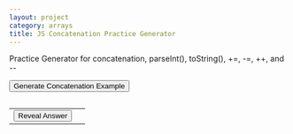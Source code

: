 ```yaml
---
layout: project
category: arrays
title: JS Concatenation Practice Generator
---
```


<p>Practice Generator for concatenation, parseInt(), toString(), +=, -=, ++, and --</p>

<button onclick="generateConcat()">Generate Concatenation Example</button>
<pre id="concatOutput"></pre>
<table>
  <tr>
    <td><button onclick="revealConcatAnswer()">Reveal Answer</button></td>
    <td><span id="concatAnswer" style="display:none;"></span></td>
  </tr>
</table>

<script>
let concatType = "";
let valA, valB, operator, extra;

function generateConcat() {
  let roll = Math.random() * 5;
  operator = pickRandomOperator();

  if (roll < 1) {
    // --- Two String variables, parseInt, added ---
    concatType = "parseInt";
    valA = (Math.floor(Math.random() * 90) + 10).toString();
    valB = (Math.floor(Math.random() * 90) + 10).toString();
    extra = Math.floor(Math.random() * 10) + 1;

    let code = `let a = "${valA}";\nlet b = "${valB}";\n` +
               `let result = parseInt(a) + parseInt(b);\n`;

    if (operator === "++" || operator === "--") {
      code += `result${operator};\n`;
    } else {
      code += `result ${operator} ${extra};\n`;
    }
    code += `console.log(result);`;

    document.getElementById("concatOutput").innerText = code;
    
  } else if (roll < 2) {
    // --- Two strings, concatenated, then parseInt ---
    concatType = "concatParseInt";
    valA = (Math.floor(Math.random() * 90) + 10).toString();
    valB = (Math.floor(Math.random() * 90) + 10).toString();
    extra = Math.floor(Math.random() * 10) + 1;

    let code = `let a = "${valA}";\nlet b = "${valB}";\n` +
               `let result = parseInt(a + b);\n`;

    if (operator === "++" || operator === "--") {
      code += `result${operator};\n`;
    } else {
      code += `result ${operator} ${extra};\n`;
    }

    code += `console.log(result);`;
    
    document.getElementById("concatOutput").innerText = code;

  } else if (roll < 3) {
    // --- Two numbers, toString, concatenated ---
    concatType = "toString";
    valA = Math.floor(Math.random() * 50) + 1;
    valB = Math.floor(Math.random() * 50) + 1;
    extra = Math.floor(Math.random() * 10) + 1;
    let code = `let a = ${valA};\nlet b = ${valB};\n`;
    if (operator === "++" || operator === "--") {
      code += `a${operator};\n`;
    } else {
      code += `b ${operator} "${extra}";\n`; // concatenates string
    }

    code += `let result = a.toString() + b.toString();\n`;

    
    code += `console.log(result);`;

    document.getElementById("concatOutput").innerText = code;

  } else if (roll < 4) {
    // --- Two numbers, added, then toString ---
    concatType = "numbersToString";
    valA = Math.floor(Math.random() * 50) + 1;
    valB = Math.floor(Math.random() * 50) + 1;
    extra = Math.floor(Math.random() * 10) + 1;

    let code = `let a = ${valA};\nlet b = ${valB};\n` +
               `let result = a + b;\n`;

    if (operator === "++" || operator === "--") {
      code += `result${operator};\n`;
    } else {
      code += `result ${operator} ${extra};\n`;
    }

    code += `result = result.toString();\n`;
    code += `console.log(result);`;

    document.getElementById("concatOutput").innerText = code;
}
  else {
    // --- String and number concatenated ---
    concatType = "mixed";
    let words = ["10", "11", "12", "13", "14"];
    valA = words[Math.floor(Math.random() * words.length)];
    valB = Math.floor(Math.random() * 50) + 1;
    extra = Math.floor(Math.random() * 10) + 1;

    let code = `let a = "${valA}";\nlet b = ${valB};\n` 
    if (operator === "++" || operator === "--") {
      code += `b${operator};\n`;
    } else if (operator === "+=" ) {
      code += `b ${operator} "${extra}";\n`;
    }else {
      code += `b ${operator} ${extra};\n`;
    }
    code +=  `let result = a + b;\n`;

    
    code += `console.log(result);`;

    document.getElementById("concatOutput").innerText = code;
  }

  document.getElementById("concatAnswer").style.display = "none";
  document.getElementById("concatAnswer").innerText = "";
}

function revealConcatAnswer() {
  let result;
  let a, b;

  if (concatType === "parseInt") {
    a = parseInt(valA);
    b = parseInt(valB);
    result = a + b;

    if (operator === "++") {
      result++;
    } else if (operator === "--") {
      result--;
    } else if (operator === "+=") {
      result += extra;
    } else if (operator === "-=") {
      result -= extra;
    }

  } else if (concatType === "toString") {
    a = valA;
    b = valB;

    if (operator === "++") {
      a++;
    } else if (operator === "--") {
      a--;
    } else if (operator === "+=") {
      b += extra.toString();
    } else if (operator === "-=") {
      b -= extra; // coercion if b is string
    }

    result = a.toString() + b.toString();

  } else if (concatType === "mixed") {
    a = valA;
    b = valB;

    if (operator === "++") {
      b++;
    } else if (operator === "--") {
      b--;
    } else if (operator === "+=") {
      b += extra.toString();
    } else if (operator === "-=") {
      b -= extra;
    }

    result = a + b;
  }   else if (concatType === "concatParseInt") {
    a = valA;
    b = valB;
    result = parseInt(a + b);

    if (operator === "++") {
      result++;
    } else if (operator === "--") {
      result--;
    } else if (operator === "+=") {
      result += extra;
    } else if (operator === "-=") {
      result -= extra;
    }
  } else if (concatType === "numbersToString") {
    result = valA + valB;

    if (operator === "++") {
      result++;
    } else if (operator === "--") {
      result--;
    } else if (operator === "+=") {
      result += extra;
    } else if (operator === "-=") {
      result -= extra;
    }

    result = result.toString();
  }

  document.getElementById("concatAnswer").innerText = "Answer: " + result;
  document.getElementById("concatAnswer").style.display = "inline";
}


// --- Helpers ---
function pickRandomOperator() {
  let ops = ["+=", "-=", "++", "--"];
  return ops[Math.floor(Math.random() * ops.length)];
}

function evalOperator(val, op, extra) {
  if (op === "++") return ++val;
  if (op === "--") return --val;
  if (op === "+=") return val += (typeof val === "string" ? extra.toString() : extra);
  if (op === "-=") return val -= (typeof val === "string" ? parseInt(extra) : extra);
}

// Generate one on load
generateConcat();
</script>
